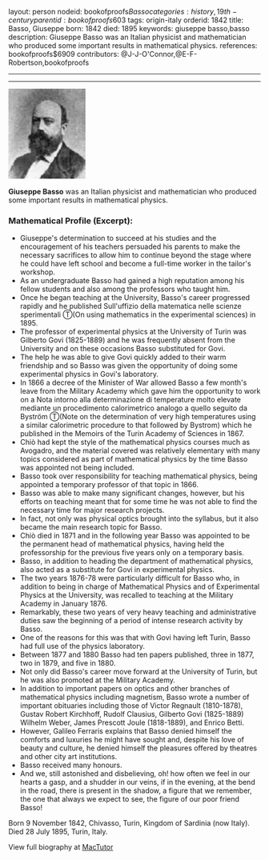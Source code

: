 layout: person
nodeid: bookofproofs$Basso
categories: history,19th-century
parentid: bookofproofs$603
tags: origin-italy
orderid: 1842
title: Basso, Giuseppe
born: 1842
died: 1895
keywords: giuseppe basso,basso
description: Giuseppe Basso was an Italian physicist and mathematician who produced some important results in mathematical physics.
references: bookofproofs$6909
contributors: @J-J-O'Connor,@E-F-Robertson,bookofproofs

---



---

![Basso.jpg](https://github.com/bookofproofs/bookofproofs.github.io/blob/main/_sources/_assets/images/portraits/Basso.jpg?raw=true)

**Giuseppe Basso** was an Italian physicist and mathematician who produced some important results in mathematical physics.

### Mathematical Profile (Excerpt):
* Giuseppe's determination to succeed at his studies and the encouragement of his teachers persuaded his parents to make the necessary sacrifices to allow him to continue beyond the stage where he could have left school and become a full-time worker in the tailor's workshop.
* As an undergraduate Basso had gained a high reputation among his fellow students and also among the professors who taught him.
* Once he began teaching at the University, Basso's career progressed rapidly and he published Sull'uffizio della matematica nelle scienze sperimentali Ⓣ(On using mathematics in the experimental sciences) in 1895.
* The professor of experimental physics at the University of Turin was Gilberto Govi (1825-1889) and he was frequently absent from the University and on these occasions Basso substituted for Govi.
* The help he was able to give Govi quickly added to their warm friendship and so Basso was given the opportunity of doing some experimental physics in Govi's laboratory.
* In 1866 a decree of the Minister of War allowed Basso a few month's leave from the Military Academy which gave him the opportunity to work on a Nota intorno alla determinazione di temperature molto elevate mediante un procedimento calorimetrico analogo a quello seguito da Byström Ⓣ(Note on the determination of very high temperatures using a similar calorimetric procedure to that followed by Bystrom) which he published in the Memoirs of the Turin Academy of Sciences in 1867.
* Chiò had kept the style of the mathematical physics courses much as Avogadro, and the material covered was relatively elementary with many topics considered as part of mathematical physics by the time Basso was appointed not being included.
* Basso took over responsibility for teaching mathematical physics, being appointed a temporary professor of that topic in 1866.
* Basso was able to make many significant changes, however, but his efforts on teaching meant that for some time he was not able to find the necessary time for major research projects.
* In fact, not only was physical optics brought into the syllabus, but it also became the main research topic for Basso.
* Chiò died in 1871 and in the following year Basso was appointed to be the permanent head of mathematical physics, having held the professorship for the previous five years only on a temporary basis.
* Basso, in addition to heading the department of mathematical physics, also acted as a substitute for Govi in experimental physics.
* The two years 1876-78 were particularly difficult for Basso who, in addition to being in charge of Mathematical Physics and of Experimental Physics at the University, was recalled to teaching at the Military Academy in January 1876.
* Remarkably, these two years of very heavy teaching and administrative duties saw the beginning of a period of intense research activity by Basso.
* One of the reasons for this was that with Govi having left Turin, Basso had full use of the physics laboratory.
* Between 1877 and 1880 Basso had ten papers published, three in 1877, two in 1879, and five in 1880.
* Not only did Basso's career move forward at the University of Turin, but he was also promoted at the Military Academy.
* In addition to important papers on optics and other branches of mathematical physics including magnetism, Basso wrote a number of important obituaries including those of Victor Regnault (1810-1878), Gustav Robert Kirchhoff, Rudolf Clausius, Gilberto Govi (1825-1889) Wilhelm Weber, James Prescott Joule (1818-1889), and Enrico Betti.
* However, Galileo Ferraris explains that Basso denied himself the comforts and luxuries he might have sought and, despite his love of beauty and culture, he denied himself the pleasures offered by theatres and other city art institutions.
* Basso received many honours.
* And we, still astonished and disbelieving, oh! how often we feel in our hearts a gasp, and a shudder in our veins, if in the evening, at the bend in the road, there is present in the shadow, a figure that we remember, the one that always we expect to see, the figure of our poor friend Basso!

Born 9 November 1842, Chivasso, Turin, Kingdom of Sardinia (now Italy). Died 28 July 1895, Turin, Italy.

View full biography at [MacTutor](https://mathshistory.st-andrews.ac.uk/Biographies/Basso/)
